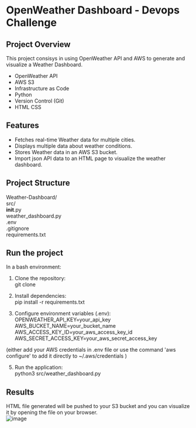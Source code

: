 # OpenWeather Dashboard  - Devops Challenge
## Project Overview 
This project consisys in using OpenWeather API and AWS to generate and visualize a Weather Dashboard. 
 - OpenWeather API
 - AWS S3
 - Infrastructure as Code
 - Python
 - Version Control (Git) 
 - HTML CSS

## Features 
- Fetches real-time Weather data for multiple cities.
- Displays multiple data about weather conditions.
- Stores Weather data in an AWS S3 bucket.
- Import json API data to an HTML page to visualize the weather dashboard.

## Project Structure 

Weather-Dashboard/  
  src/  
  __init__.py  
  weather_dashboard.py  
.env  
.gitignore  
requirements.txt  

## Run the project 
In a bash environment: 
1. Clone the repository:  
git clone 

3. Install dependencies:  
pip install -r requirements.txt

4. Configure environment variables (.env):  
OPENWEATHER_API_KEY=your_api_key  
AWS_BUCKET_NAME=your_bucket_name  
AWS_ACCESS_KEY_ID=your_aws_access_key_id  
AWS_SECRET_ACCESS_KEY=your_aws_secret_access_key  

(either add your AWS credentials in .env file or use the command 'aws configure' to add it directly to ~/.aws/credentials )

5. Run the application:  
python3 src/weather_dashboard.py

## Results 
HTML file generated will be pushed to your S3 bucket and you can visualize it by opening the file on your browser.   
![image](https://github.com/user-attachments/assets/326b8335-8e0a-4a6d-89b5-269250684466)


